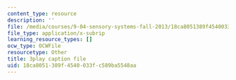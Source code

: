 ```yaml
---
content_type: resource
description: ''
file: /media/courses/9-04-sensory-systems-fall-2013/18ca8051389f4540033fc589ba5548aa_M2KHrh_fCHE.srt
file_type: application/x-subrip
learning_resource_types: []
ocw_type: OCWFile
resourcetype: Other
title: 3play caption file
uid: 18ca8051-389f-4540-033f-c589ba5548aa
---
```

